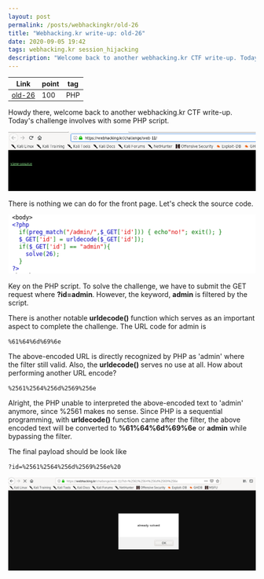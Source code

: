 ```yaml
---
layout: post
permalink: /posts/webhackingkr/old-26
title: "Webhacking.kr write-up: old-26"
date: 2020-09-05 19:42
tags: webhacking.kr session_hijacking
description: "Welcome back to another webhacking.kr CTF write-up. Today's challenge involves with some PHP script."
---
```


Link | point | tag
-----|-------|----
[old-26](https://webhacking.kr/challenge/web-11/) | 100 | PHP

Howdy there, welcome back to another webhacking.kr CTF write-up. Today's challenge involves with some PHP script.

![question](/assets/images/webhackingkr/2020-09-05-old-26/1.png)

There is nothing we can do for the front page. Let's check the source code.

![code](/assets/images/webhackingkr/2020-09-05-old-26/2.png)

Key on the PHP script. To solve the challenge, we have to submit the GET request where **?id=admin**. However, the keyword, **admin** is filtered by the script.

There is another notable **urldecode()** function which serves as an important aspect to complete the challenge. The URL code for admin is

```
%61%64%6d%69%6e
```

The above-encoded URL is directly recognized by PHP as 'admin' where the filter still valid. Also, the **urldecode()** serves no use at all. How about performing another URL encode?

```
%2561%2564%256d%2569%256e
```

Alright, the PHP unable to interpreted the above-encoded text to 'admin' anymore, since %2561 makes no sense. Since PHP is a sequential programming,  with **urldecode()** function came after the filter, the above encoded text will be converted to **%61%64%6d%69%6e** or **admin** while bypassing the filter.

The final payload should be look like

```
?id=%2561%2564%256d%2569%256e%20
```

![solve](/assets/images/webhackingkr/2020-09-05-old-26/3.png)
